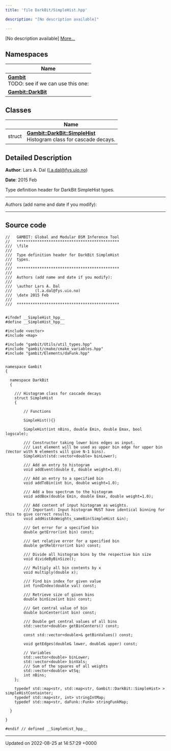 ```yaml
---
title: 'file DarkBit/SimpleHist.hpp'

description: "[No description available]"

---
```







[No description available] [More...](#detailed-description)

## Namespaces

| Name           |
| -------------- |
| **[Gambit](/documentation/code/namespaces/namespacegambit/)** <br>TODO: see if we can use this one:  |
| **[Gambit::DarkBit](/documentation/code/namespaces/namespacegambit_1_1darkbit/)**  |

## Classes

|                | Name           |
| -------------- | -------------- |
| struct | **[Gambit::DarkBit::SimpleHist](/documentation/code/classes/structgambit_1_1darkbit_1_1simplehist/)** <br>Histogram class for cascade decays.  |

## Detailed Description


**Author**: Lars A. Dal ([l.a.dal@fys.uio.no](mailto:l.a.dal@fys.uio.no)) 

**Date**: 2015 Feb

Type definition header for DarkBit SimpleHist types.



------------------

Authors (add name and date if you modify):



------------------




## Source code

```
//   GAMBIT: Global and Modular BSM Inference Tool
//   *********************************************
///  \file
///
///  Type definition header for DarkBit SimpleHist
///  types.
///
///  *********************************************
///
///  Authors (add name and date if you modify):
///
///  \author Lars A. Dal
///          (l.a.dal@fys.uio.no)
///  \date 2015 Feb
///
///  *********************************************


#ifndef __SimpleHist_hpp__
#define __SimpleHist_hpp__

#include <vector>
#include <map>

#include "gambit/Utils/util_types.hpp"
#include "gambit/cmake/cmake_variables.hpp"
#include "gambit/Elements/daFunk.hpp"


namespace Gambit
{

  namespace DarkBit
  {

    /// Histogram class for cascade decays
    struct SimpleHist
    {

        // Functions

        SimpleHist(){}

        SimpleHist(int nBins, double Emin, double Emax, bool logscale);

        /// Constructor taking lower bins edges as input.
        /// Last element will be used as upper bin edge for upper bin (Vector with N elements will give N-1 bins).
        SimpleHist(std::vector<double> binLower);

        /// Add an entry to histogram
        void addEvent(double E, double weight=1.0);

        /// Add an entry to a specified bin
        void addToBin(int bin, double weight=1.0);

        /// Add a box spectrum to the histogram
        void addBox(double Emin, double Emax, double weight=1.0);

        /// Add content of input histogram as weights.
        /// Important: Input histogram MUST have identical binning for this to give correct results.
        void addHistAsWeights_sameBin(SimpleHist &in);

        /// Get error for a specified bin
        double getError(int bin) const;

        /// Get relative error for a specified bin
        double getRelError(int bin) const;

        /// Divide all histogram bins by the respective bin size
        void divideByBinSize();

        /// Multiply all bin contents by x
        void multiply(double x);

        /// Find bin index for given value
        int findIndex(double val) const;

        /// Retrieve size of given bins
        double binSize(int bin) const;

        /// Get central value of bin
        double binCenter(int bin) const;

        /// Double get central values of all bins
        std::vector<double> getBinCenters() const;

        const std::vector<double>& getBinValues() const;

        void getEdges(double& lower, double& upper) const;

        // Variables
        std::vector<double> binLower;
        std::vector<double> binVals;
        /// Sum of the squares of all weights
        std::vector<double> wtSq;
        int nBins;
    };

    typedef std::map<str, std::map<str, Gambit::DarkBit::SimpleHist> > simpleHistContainter;
    typedef std::map<str, int> stringIntMap;
    typedef std::map<str, daFunk::Funk> stringFunkMap;

  }

}

#endif // defined __SimpleHist_hpp__
```


-------------------------------

Updated on 2022-08-25 at 14:57:29 +0000
